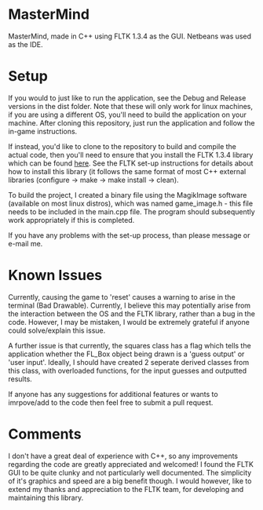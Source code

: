 # MasterMind
MasterMind, made in C++ using FLTK 1.3.4 as the GUI. Netbeans was used as the IDE. 

# Setup
If you would to just like to run the application, see the Debug and Release versions in the dist folder. Note that these will only work for linux machines, if you are using a different OS, you'll need to build the application on your machine. After cloning this repository, just run the application and follow the in-game instructions. 

If instead, you'd like to clone to the repository to build and compile the actual code, then you'll need to ensure that you install the FLTK 1.3.4 library which can be found [here](http://www.fltk.org/index.php). See the FLTK set-up instructions for details about how to install this library (it follows the same format of most C++ external libraries (configure -> make -> make install -> clean). 

To build the project, I created a binary file using the MagikImage software (available on most linux distros), which was named game_image.h - this file needs to be included in the main.cpp file. The program should subsequently work appropriately if this is completed.  

If you have any problems with the set-up process, than please message or e-mail me. 

# Known Issues
Currently, causing the game to 'reset' causes a warning to arise in the terminal (Bad Drawable). Currently, I believe this may potentially arise from the interaction between the OS and the FLTK library, rather than a bug in the code. However, I may be mistaken, I would be extremely grateful if anyone could solve/explain this issue. 

A further issue is that currently, the squares class has a flag which tells the application whether the FL_Box object being drawn is a 'guess output' or 'user input'. Ideally, I should have created 2 seperate derived classes from this class, with overloaded functions, for the input guesses and outputted results. 

If anyone has any suggestions for additional features or wants to imrpove/add to the code then feel free to submit a pull request.

# Comments
I don't have a great deal of experience with C++, so any improvements regarding the code are greatly appreciated and welcomed! I found the FLTK GUI to be quite clunky and not particularly well documented. The simplicity of it's graphics and speed are a big benefit though. I would however, like to extend my thanks and appreciation to the FLTK team, for developing and maintaining this library. 



